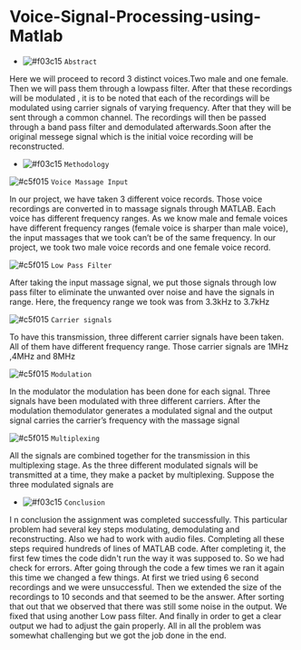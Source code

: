 # Voice-Signal-Processing-using-Matlab

- ![#f03c15](https://via.placeholder.com/15/f03c15/f03c15.png) `Abstract ` 

Here we will proceed to record 3 distinct voices.Two male and one
female. Then we will pass them through a lowpass filter. After that these
recordings will be modulated , it is to be noted that each of the recordings will be
modulated using carrier signals of varying frequency. After that they will be sent
through a common channel. The recordings will then be passed through a band
pass filter and demodulated afterwards.Soon after the original messege signal
which is the initial voice recording will be reconstructed.

- ![#f03c15](https://via.placeholder.com/15/f03c15/f03c15.png) `Methodology `

![#c5f015](https://via.placeholder.com/15/c5f015/c5f015.png) `Voice Massage Input`

In our project, we have taken 3 different voice records. Those voice
recordings are converted in to massage signals through MATLAB. Each
voice has different frequency ranges. As we know male and female voices
have different frequency ranges (female voice is sharper than male voice),
the input massages that we took can’t be of the same frequency. In our
project, we took two male voice records and one female voice record.

![#c5f015](https://via.placeholder.com/15/c5f015/c5f015.png) `Low Pass Filter`

After taking the input massage signal, we put those signals through low pass
filter to eliminate the unwanted over noise and have the signals in range.
Here, the frequency range we took was from 3.3kHz to 3.7kHz

![#c5f015](https://via.placeholder.com/15/c5f015/c5f015.png) `Carrier signals`

To have this transmission, three different carrier signals have been taken. All
of them have different frequency range. Those carrier signals are 1MHz
,4MHz and 8MHz

![#c5f015](https://via.placeholder.com/15/c5f015/c5f015.png) `Modulation`

In the modulator the modulation has been done for each signal. Three signals
have been modulated with three different carriers. After the modulation themodulator generates a modulated signal and the output signal carries the
carrier’s frequency with the massage signal

![#c5f015](https://via.placeholder.com/15/c5f015/c5f015.png) `Multiplexing`

All the signals are combined together for the transmission in this
multiplexing stage. As the three different modulated signals will be
transmitted at a time, they make a packet by multiplexing. Suppose the three
modulated signals are


- ![#f03c15](https://via.placeholder.com/15/f03c15/f03c15.png) `Conclusion `

I n conclusion the assignment was completed successfully. This particular problem
had several key steps modulating, demodulating and reconstructing. Also we had
to work with audio files. Completing all these steps required hundreds of lines of
MATLAB code. After completing it, the first few times the code didn't run the
way it was supposed to. So we had check for errors. After going through the code a
few times we ran it again this time we changed a few things. At first we tried using
6 second recordings and we were unsuccessful. Then we extended the size of the
recordings to 10 seconds and that seemed to be the answer. After sorting that out
that we observed that there was still some noise in the output. We fixed that using
another Low pass filter. And finally in order to get a clear output we had to adjust
the gain properly. All in all the problem was somewhat challenging but we got the
job done in the end.
